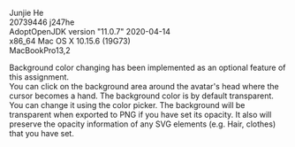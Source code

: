 Junjie He \
20739446 j247he \
AdoptOpenJDK version "11.0.7" 2020-04-14 \
x86_64 Mac OS X 10.15.6 (19G73) \
MacBookPro13,2 

Background color changing has been implemented as an optional feature of this assignment. \
You can click on the background area around the avatar's head where the cursor becomes a hand. The background color is by default transparent. You can change it using the color picker. The background will be transparent when exported to PNG if you have set its opacity. It also will preserve the opacity information of any SVG elements (e.g. Hair, clothes) that you have set. 
